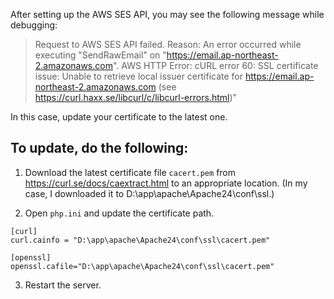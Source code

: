 After setting up the AWS SES API, you may see the following message while debugging:

>Request to AWS SES API failed. Reason: An error occurred while executing "SendRawEmail" on "https://email.ap-northeast-2.amazonaws.com". AWS HTTP Error: cURL error 60: SSL certificate issue: Unable to retrieve local issuer certificate for https://email.ap-northeast-2.amazonaws.com (see https://curl.haxx.se/libcurl/c/libcurl-errors.html)"

In this case, update your certificate to the latest one.

## To update, do the following:
1. Download the latest certificate file `cacert.pem` from https://curl.se/docs/caextract.html to an appropriate location. (In my case, I downloaded it to D:\app\apache\Apache24\conf\ssl.)

2. Open `php.ini` and update the certificate path.
```
[curl]
curl.cainfo = "D:\app\apache\Apache24\conf\ssl\cacert.pem"

[openssl]
openssl.cafile="D:\app\apache\Apache24\conf\ssl\cacert.pem"
```

3. Restart the server.
